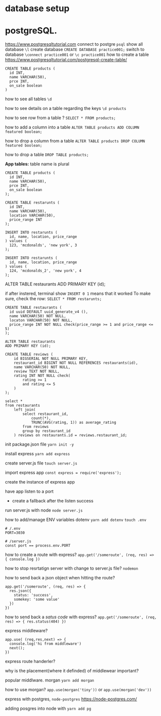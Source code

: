 # database setup
# postgreSQL.
https://www.postgresqltutorial.com
connect to postgre
`psql`
show all database
`\l`
create database
`CREATE DATABASE practice001;`
switch to database
`\connect practice001`
or
`\c practice001`
how to create a table
https://www.postgresqltutorial.com/postgresql-create-table/
```
CREATE TABLE products (
  id INT,
  name VARCHAR(50),
  prce INT,
  on_sale boolean
)
```
how to see all tables
`\d`

how to see details on a table regarding the keys
`\d products`

how to see row from a table ?
`SELECT * FROM products;`

how to add a column into a table
`ALTER TABLE products ADD COLUMN featured boolean;`

how to drop a column from a table
`ALTER TABLE products DROP COLUMN featured boolean;`

how to drop a table
`DROP TABLE products;`

**App tables:**
table name is plural
```
CREATE TABLE products (
  id INT,
  name VARCHAR(50),
  prce INT,
  on_sale boolean
);

CREATE TABLE restarunts (
  id INT,
  name VARCHAR(50),
  location VARCHAR(50),
  price_range INT
);

INSERT INTO restarunts (
  id, name, location, price_range
) values (
  123, 'mcdonalds', 'new york', 3
);

INSERT INTO restarunts (
  id, name, location, price_range
) values (
  124, 'mcdonalds_2', 'new york', 4
);

```

ALTER TABLE restaurants
ADD PRIMARY KEY (id);

if after instered, terminal show `INSERT 0 1` means that it worked
To make sure, check the row: `SELECT * FROM restarunts;`


```
CREATE TABLE restaurants (
  id uuid DEFAULT uuid_generate_v4 (),
  name VARCHAR(50) NOT NULL,
  locaton VARCHAR(50) NOT NULL,
  price_range INT NOT NULL check(price_range >= 1 and price_range <= 5)
);

ALTER TABLE restaurants
ADD PRIMARY KEY (id);
```


```
CREATE TABLE reviews (
    id BIGSERIAL NOT NULL PRIMARY KEY,
    restaurant_id BIGINT NOT NULL REFERENCES restaurants(id),
    name VARCHAR(50) NOT NULL,
    review TEXT NOT NULL,
    rating INT NOT NULL check(
        rating >= 1
        and rating <= 5
    )
);
```
```
select *
from restaurants
    left join(
        select restaurant_id,
            count(*),
            TRUNC(AVG(rating, 1)) as average_rating
        from reviews
        group by restaurant_id
    ) reviews on restaurants.id = reviews.restaurant_id;
```


init package.json file
`yarn init -y`

install express
`yarn add express`

create server.js file
`touch server.js`

import express app
`const express = require('express');`

create the instance of express app

have app listen to a port
  * create a fallback after the listen success

run server.js with node
`node server.js`

how to add/manage ENV variables dotenv
`yarn add dotenv`
`touch .env`
```
# /.env
PORT=3030

# /server.js
const port == process.env.PORT
```

how to create a route with express?
`app.get('/someroute', (req, res) => { console.log })`

how to stop resrtatign server with change to server.js file?
`nodemon`

how to send back a json object when hitting the route?
```
app.get('/someroute', (req, res) => {
  res.json({
    status: 'success',
    somekey: 'some value'
  })
})
```

how to send back a *satus code* with express?
`app.get('/someroute', (req, res) => { res.status(404) })`


express middleware?
```
app.use( (req,res,next) => {
  console.log('hi from middleware')
  next();
})
```
express route handerler?

why is the placement(where it definded) of middlewear important?

popular middlware. morgan `yarn add morgan`

how to use morgan?
`app.use(morgan('tiny'))` or
`app.use(morgan('dev'))`

express with postgres, `node-postgres`
https://node-postgres.com/

adding posgres into node with `yarn add pg`









